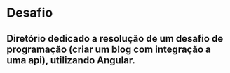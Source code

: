 # Desafio
## Diretório dedicado a resolução de um desafio de programação (criar um blog com integração a uma api), utilizando Angular.
